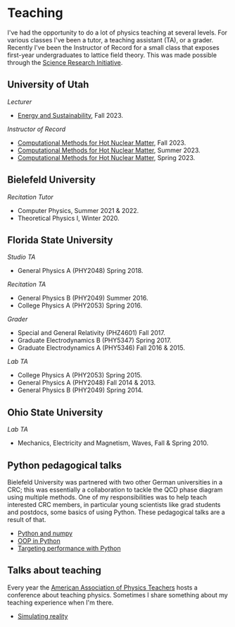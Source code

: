 # Teaching 

I've had the opportunity to do a lot of physics teaching at several levels.
For various classes I've been a tutor, a teaching assistant (TA), or a grader.
Recently I've been the Instructor of Record for a small class that exposes
first-year undergraduates to lattice field theory.
This was made possible through the
[Science Research Initiative](https://science.utah.edu/sri/).

## University of Utah

*Lecturer*

- [Energy and Sustainability](https://utah.instructure.com/courses/890824), Fall 2023.

*Instructor of Record*

- [Computational Methods for Hot Nuclear Matter](https://github.com/clarkedavida/Computational-Methods-for-Hot-Nuclear-Matter), Fall 2023.
- [Computational Methods for Hot Nuclear Matter](https://github.com/clarkedavida/Computational-Methods-for-Hot-Nuclear-Matter), Summer 2023.
- [Computational Methods for Hot Nuclear Matter](https://github.com/clarkedavida/Computational-Methods-for-Hot-Nuclear-Matter), Spring 2023.

## Bielefeld University

*Recitation Tutor*

- Computer Physics, Summer 2021 & 2022.
- Theoretical Physics I, Winter 2020.

## Florida State University

*Studio TA*

- General Physics A (PHY2048) Spring 2018.

*Recitation TA*

- General Physics B (PHY2049) Summer 2016.
- College Physics A (PHY2053) Spring 2016.

*Grader*

- Special and General Relativity (PHZ4601) Fall 2017.
- Graduate Electrodynamics B (PHY5347) Spring 2017.
- Graduate Electrodynamics A (PHY5346) Fall 2016 & 2015.

*Lab TA*

- College Physics A (PHY2053) Spring 2015.
- General Physics A (PHY2048) Fall 2014 & 2013.
- General Physics B (PHY2049) Spring 2014.

## Ohio State University

*Lab TA*

- Mechanics, Electricity and Magnetism, Waves, Fall & Spring 2010.


## Python pedagogical talks

Bielefeld University was partnered with two other German universities in a CRC; this
was essentially a collaboration to tackle the QCD phase diagram using multiple methods.
One of my responsibilities was to help teach interested CRC members, in particular
young scientists like grad students and postdocs, some basics of using Python. These
pedagogical talks are a result of that.

- [Python and numpy](pdfs/pythonIntro2021.pdf)
- [OOP in Python](pdfs/pythonOOP2021.pdf)
- [Targeting performance with Python](pdfs/pythonFAST2021.pdf)

## Talks about teaching

Every year the [American Association of Physics Teachers](https://www.aapt.org/) hosts
a conference about teaching physics. Sometimes I share something about my teaching
experience when I'm there.

- [Simulating reality](https://github.com/clarkedavida/Computational-Methods-for-Hot-Nuclear-Matter/blob/main/presentations/2023_AAPT.pdf)
